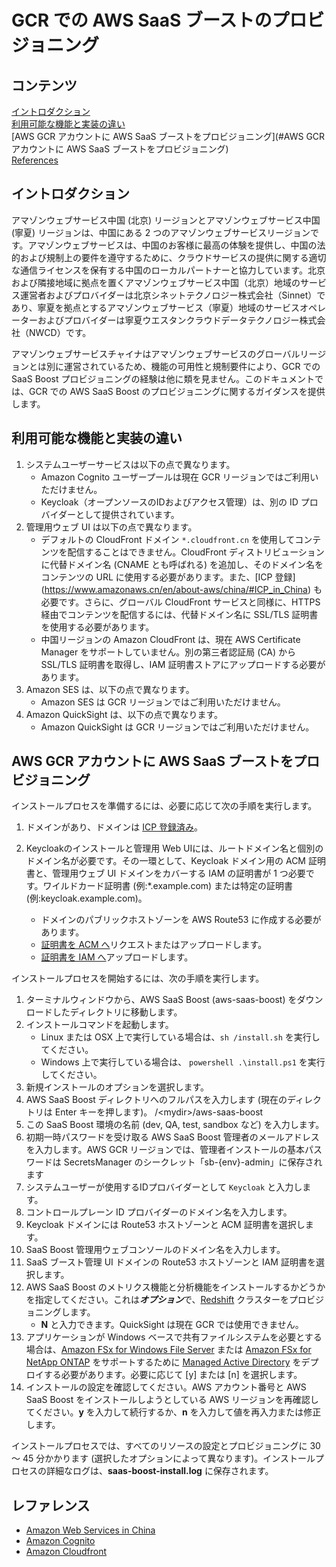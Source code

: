 # GCR での AWS SaaS ブーストのプロビジョニング

## コンテンツ
[イントロダクション](#イントロダクション)\
[利用可能な機能と実装の違い](#利用可能な機能と実装の違い)\
[AWS GCR アカウントに AWS SaaS ブーストをプロビジョニング](#AWS GCR アカウントに AWS SaaS ブーストをプロビジョニング)\
[References](#references)

## イントロダクション
アマゾンウェブサービス中国 (北京) リージョンとアマゾンウェブサービス中国 (寧夏) リージョンは、中国にある 2 つのアマゾンウェブサービスリージョンです。アマゾンウェブサービスは、中国のお客様に最高の体験を提供し、中国の法的および規制上の要件を遵守するために、クラウドサービスの提供に関する適切な通信ライセンスを保有する中国のローカルパートナーと協力しています。北京および隣接地域に拠点を置くアマゾンウェブサービス中国（北京）地域のサービス運営者およびプロバイダーは北京シネットテクノロジー株式会社（Sinnet）であり、寧夏を拠点とするアマゾンウェブサービス（寧夏）地域のサービスオペレーターおよびプロバイダーは寧夏ウエスタンクラウドデータテクノロジー株式会社（NWCD）です。

アマゾンウェブサービスチャイナはアマゾンウェブサービスのグローバルリージョンとは別に運営されているため、機能の可用性と規制要件により、GCR での SaaS Boost プロビジョニングの経験は他に類を見ません。このドキュメントでは、GCR での AWS SaaS Boost のプロビジョニングに関するガイダンスを提供します。

## 利用可能な機能と実装の違い
1. システムユーザーサービスは以下の点で異なります。
    - Amazon Cognito ユーザープールは現在 GCR リージョンではご利用いただけません。
    - Keycloak（オープンソースのIDおよびアクセス管理）は、別の ID プロバイダーとして提供されています。
2. 管理用ウェブ UI は以下の点で異なります。
    - デフォルトの CloudFront ドメイン `*.cloudfront.cn` を使用してコンテンツを配信することはできません。CloudFront ディストリビューションに代替ドメイン名 (CNAME とも呼ばれる) を追加し、そのドメイン名をコンテンツの URL に使用する必要があります。また、[ICP 登録] (https://www.amazonaws.cn/en/about-aws/china/#ICP_in_China) も必要です。さらに、グローバル CloudFront サービスと同様に、HTTPS 経由でコンテンツを配信するには、代替ドメイン名に SSL/TLS 証明書を使用する必要があります。
    - 中国リージョンの Amazon CloudFront は、現在 AWS Certificate Manager をサポートしていません。別の第三者認証局 (CA) から SSL/TLS 証明書を取得し、IAM 証明書ストアにアップロードする必要があります。
3. Amazon SES は、以下の点で異なります。
    - Amazon SES は GCR リージョンではご利用いただけません。
4. Amazon QuickSight は、以下の点で異なります。
    - Amazon QuickSight は GCR リージョンではご利用いただけません。

## AWS GCR アカウントに AWS SaaS ブーストをプロビジョニング
インストールプロセスを準備するには、必要に応じて次の手順を実行します。
1. ドメインがあり、ドメインは [ICP 登録済み](https://www.amazonaws.cn/en/about-aws/china/#ICP_in_China)。
2. Keycloakのインストールと管理用 Web UIには、ルートドメイン名と個別のドメイン名が必要です。その一環として、Keycloak ドメイン用の ACM 証明書と、管理用ウェブ UI ドメインをカバーする IAM の証明書が 1 つ必要です。ワイルドカード証明書 (例:*.example.com) または特定の証明書 (例:keycloak.example.com)。

    - ドメインのパブリックホストゾーンを AWS Route53 に作成する必要があります。
    - [証明書を ACM へ](https://docs.aws.amazon.com/acm/latest/userguide/gs-acm-request-public.html)リクエストまたはアップロードします。
    - [証明書を IAM へ](https://docs.aws.amazon.com/AmazonCloudFront/latest/DeveloperGuide/cnames-and-https-procedures.html)アップロードします。

インストールプロセスを開始するには、次の手順を実行します。
1. ターミナルウィンドウから、AWS SaaS Boost (aws-saas-boost) をダウンロードしたディレクトリに移動します。
2. インストールコマンドを起動します。
      - Linux または OSX 上で実行している場合は、`sh /install.sh` を実行してください。
      - Windows 上で実行している場合は、 `powershell .\install.ps1` を実行してください。
3. 新規インストールのオプションを選択します。
4. AWS SaaS Boost ディレクトリへのフルパスを入力します (現在のディレクトリは Enter キーを押します)。 /\<mydir\>/aws-saas-boost
5. この SaaS Boost 環境の名前 (dev, QA, test, sandbox など) を入力します。
6. 初期一時パスワードを受け取る AWS SaaS Boost 管理者のメールアドレスを入力します。AWS GCR リージョンでは、管理者インストールの基本パスワードは SecretsManager のシークレット「sb-{env}-admin」に保存されます
7. システムユーザーが使用するIDプロバイダーとして `Keycloak` と入力します。
8. コントロールプレーン ID プロバイダーのドメイン名を入力します。
9. Keycloak ドメインには Route53 ホストゾーンと ACM 証明書を選択します。
10. SaaS Boost 管理用ウェブコンソールのドメイン名を入力します。
11. SaaS ブースト管理 UI ドメインの Route53 ホストゾーンと IAM 証明書を選択します。
12. AWS SaaS Boost のメトリクス機能と分析機能をインストールするかどうかを指定してください。これは***オプション***で、[Redshift](https://aws.amazon.com/redshift) クラスターをプロビジョニングします。
      - **N** と入力できます。QuickSight は現在 GCR では使用できません。
13. アプリケーションが Windows ベースで共有ファイルシステムを必要とする場合は、[Amazon FSx for Windows File Server](https://aws.amazon.com/fsx/windows/) または  [Amazon FSx for NetApp ONTAP](https://aws.amazon.com/fsx/netapp-ontap/) をサポートするために  [Managed Active Directory](https://aws.amazon.com/directoryservice/) をデプロイする必要があります。必要に応じて [y] または [n] を選択します。
14. インストールの設定を確認してください。AWS アカウント番号と AWS SaaS Boost をインストールしようとしている AWS リージョンを再確認してください。**y** を入力して続行するか、**n** を入力して値を再入力または修正します。

インストールプロセスでは、すべてのリソースの設定とプロビジョニングに 30 ～ 45 分かかります (選択したオプションによって異なります)。インストールプロセスの詳細なログは、**saas-boost-install.log** に保存されます。

## レファレンス
- [Amazon Web Services in China](https://www.amazonaws.cn/en/about-aws/china/)
- [Amazon Cognito](https://docs.amazonaws.cn/en_us/aws/latest/userguide/cognito.html)
- [Amazon Cloudfront](https://docs.amazonaws.cn/en_us/aws/latest/userguide/cloudfront.html)
